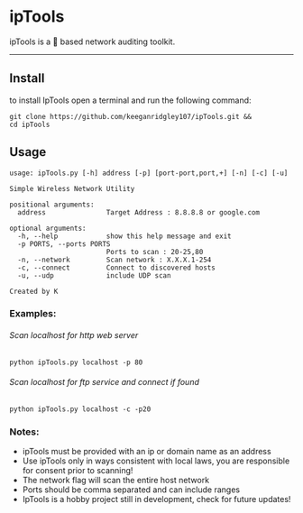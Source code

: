
# ipTools

ipTools is a :snake: based network auditing toolkit.

---

## Install

to install IpTools open a terminal and run the following command:

``` 
git clone https://github.com/keeganridgley107/ipTools.git &&
cd ipTools
```

## Usage

```
usage: ipTools.py [-h] address [-p] [port-port,port,+] [-n] [-c] [-u]

Simple Wireless Network Utility

positional arguments:
  address               Target Address : 8.8.8.8 or google.com

optional arguments:
  -h, --help            show this help message and exit
  -p PORTS, --ports PORTS
                        Ports to scan : 20-25,80
  -n, --network         Scan network : X.X.X.1-254
  -c, --connect         Connect to discovered hosts
  -u, --udp             include UDP scan

Created by K
```

### Examples:

###### Scan localhost for http web server 

```python ipTools.py localhost -p 80```

###### Scan localhost for ftp service and connect if found

```python ipTools.py localhost -c -p20```

### Notes:

- ipTools must be provided with an ip or domain name as an address
- Use ipTools only in ways consistent with local laws, you are responsible for consent prior to scanning!
- The network flag will scan the entire host network 
- Ports should be comma separated and can include ranges 
- IpTools is a hobby project still in development, check for future updates! 

